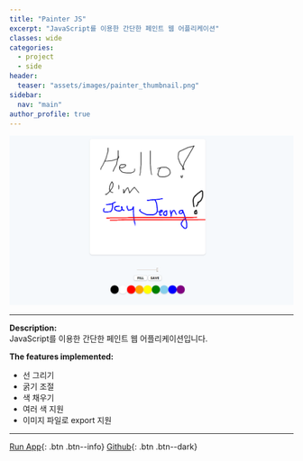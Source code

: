 ```yaml
---
title: "Painter JS"
excerpt: "JavaScript를 이용한 간단한 페인트 웹 어플리케이션"
classes: wide
categories: 
  - project
  - side
header:
  teaser: "assets/images/painter_thumbnail.png"
sidebar:
  nav: "main"
author_profile: true
---
```


![Forfun_thumnail](/assets/images/painter_page.png)

---
**Description:**  
JavaScript를 이용한 간단한 페인트 웹 어플리케이션입니다.  

**The features implemented:**
 - 선 그리기
 - 굵기 조절
 - 색 채우기
 - 여러 색 지원
 - 이미지 파일로 export 지원

---
[Run App](https://jaykop.github.io/nomadcoders/vanilla_js/game/index.html){: .btn .btn--info}
[Github](https://github.com/jaykop/nomadcoders/tree/master/vanilla_js/game){: .btn .btn--dark}